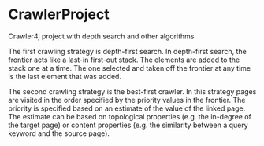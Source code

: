 # CrawlerProject
Crawler4j project with depth search and other algorithms

The first crawling strategy is depth-first search. In depth-first search, the frontier acts like a last-in first-out
stack. The elements are added to the stack one at a time. The one selected and taken off the frontier at any
time is the last element that was added.

The second crawling strategy is the best-first crawler. In this strategy pages are visited in the order specified
by the priority values in the frontier. The priority is specified based on an estimate of the value of the linked
page. The estimate can be based on topological properties (e.g. the in-degree of the target page) or content
properties (e.g. the similarity between a query keyword and the source page). 
